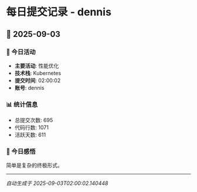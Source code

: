 # 每日提交记录 - dennis

## 📅 2025-09-03

### 🎯 今日活动
- **主要活动**: 性能优化
- **技术栈**: Kubernetes
- **提交时间**: 02:00:02
- **账号**: dennis

### 📊 统计信息
- 总提交次数: 695
- 代码行数: 1071
- 活跃天数: 611

### 💭 今日感悟
简单是复杂的终极形式。

---
*自动生成于 2025-09-03T02:00:02.140448*
